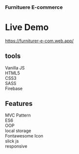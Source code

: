 ### Furnituere E-commerce
######  
# Live Demo
https://furniturer-e-com.web.app/
## tools
Vanilla JS <br>
HTML5<br>
CSS3<br>
SASS<br>
Firebase<br>



## Features
MVC Pattern<br>
ES6<br>
OOP<br>
local storage <br>
Fontawesome Icon<br>
slick js<br>
responsive<br>
